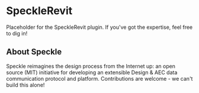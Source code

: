 # SpeckleRevit
Placeholder for the SpeckleRevit plugin. If you've got the expertise, feel free to dig in! 

## About Speckle

Speckle reimagines the design process from the Internet up: an open source (MIT) initiative for developing an extensible Design & AEC data communication protocol and platform. Contributions are welcome - we can't build this alone! 
